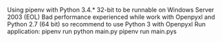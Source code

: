 Using pipenv with Python 3.4.* 32-bit to be runnable on Windows Server 2003 (EOL)
Bad performance experienced while work with Openpyxl and Python 2.7 (64 bit) so recommend to use Python 3 with Openpyxl
Run application:
pipenv run python main.py
pipenv run main.pys